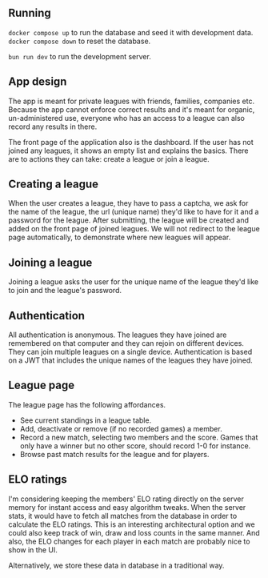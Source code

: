 ## Running

`docker compose up` to run the database and seed it with development data. `docker compose down` to reset the database.

`bun run dev` to run the development server.

## App design

The app is meant for private leagues with friends, families, companies etc. Because the app cannot enforce correct results and it's meant for organic, un-administered use, everyone who has an access to a league can also record any results in there.

The front page of the application also is the dashboard. If the user has not joined any leagues, it shows an empty list and explains the basics. There are to actions they can take: create a league or join a league.

## Creating a league

When the user creates a league, they have to pass a captcha, we ask for the name of the league, the url (unique name) they'd like to have for it and a password for the league. After submitting, the league will be created and added on the front page of joined leagues. We will not redirect to the league page automatically, to demonstrate where new leagues will appear.

## Joining a league

Joining a league asks the user for the unique name of the league they'd like to join and the league's password.

## Authentication

All authentication is anonymous. The leagues they have joined are remembered on that computer and they can rejoin on different devices. They can join multiple leagues on a single device. Authentication is based on a JWT that includes the unique names of the leagues they have joined.

## League page

The league page has the following affordances.

- See current standings in a league table.
- Add, deactivate or remove (if no recorded games) a member.
- Record a new match, selecting two members and the score. Games that only have a winner but no other score, should record 1-0 for instance.
- Browse past match results for the league and for players.

## ELO ratings

I'm considering keeping the members' ELO rating directly on the server memory for instant access and easy algorithm tweaks. When the server stats, it would have to fetch all matches from the database in order to calculate the ELO ratings. This is an interesting architectural option and we could also keep track of win, draw and loss counts in the same manner. And also, the ELO changes for each player in each match are probably nice to show in the UI.

Alternatively, we store these data in database in a traditional way.
